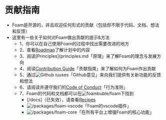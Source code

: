 # 贡献指南
- Foam是开源的，并且欢迎任何形式的贡献（包括但不限于代码、文档、想法和反馈）
- 这里有一些关于如何对Foam做出贡献的提示&方法
  - 1、你可以在自己使用Foam的过程中找出需要改进的地方
  - 2、查看[Roadmap](../foam/roadmap.md)了解计划中的内容
  -  3、阅读[Principles](principles.md「原理」来了解Foam的理念与发展方向
  - 4、阅读[Contribution Guide](../recipes/contribution_guide.md)「贡献指南」来了解如何为Foam作出贡献
  - 5、通过![Github iuuses](https://github.com/foambubble/foam/issues)「Github意见」来向我们提供有关新功能的反馈和想法
  - 6、请阅读并遵守我们的[Code of Conduct](../foam/code_of_conduct.md)「行为准则」
  - 7、Foam的代码和文档都可以在![foambuble/foam](https://github.com/foambubble/foam/)下找到
    - [/docs]（已失效），请查看[Recipes](../index.md)
    - ![/packages/foam-vscode](https://github.com/foambubble/foam/tree/master/packages/foam-vscode)「Foam的vscode插件」
    - ![/packages/foam-core](https://github.com/foambubble/foam/tree/master/packages/foam-core)「在所有平台上增强Foam的核心功能」